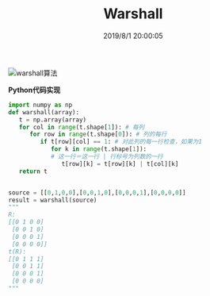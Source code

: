 ﻿---
title: Warshall
categories:
- Math
- Discrete Mathematics
tags:
- warshall 算法
date: 2019/8/1 20:00:05
updated: 2020/12/10 12:00:05
---



![warshall算法](https://gitee.com/gaoyi-ai/image-bed/raw/master/images/20191026215014783.png)

**Python代码实现**
```python
import numpy as np
def warshall(array):
   t = np.array(array)
   for col in range(t.shape[1]): # 每列
      for row in range(t.shape[0]): # 列的每行
         if t[row][col] == 1: # 对此列的每一行检查，如果为1
            for k in range(t.shape[1]): 
            # 这一行＝这一行 | 行标号为列数的一行
               t[row][k] = t[row][k] | t[col][k] 
   return t


source = [[0,1,0,0],[0,0,1,0],[0,0,0,1],[0,0,0,0]]
result = warshall(source)
"""
R:
[[0 1 0 0]
 [0 0 1 0]
 [0 0 0 1]
 [0 0 0 0]]
t(R):
[[0 1 1 1]
 [0 0 1 1]
 [0 0 0 1]
 [0 0 0 0]
"""
```

